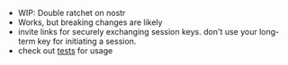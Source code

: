 * WIP: Double ratchet on nostr
* Works, but breaking changes are likely
* invite links for securely exchanging session keys. don't use your long-term key for initiating a session.
* check out [tests](./tests/) for usage